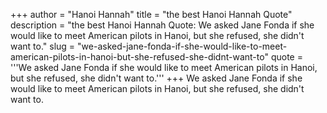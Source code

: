 +++
author = "Hanoi Hannah"
title = "the best Hanoi Hannah Quote"
description = "the best Hanoi Hannah Quote: We asked Jane Fonda if she would like to meet American pilots in Hanoi, but she refused, she didn't want to."
slug = "we-asked-jane-fonda-if-she-would-like-to-meet-american-pilots-in-hanoi-but-she-refused-she-didnt-want-to"
quote = '''We asked Jane Fonda if she would like to meet American pilots in Hanoi, but she refused, she didn't want to.'''
+++
We asked Jane Fonda if she would like to meet American pilots in Hanoi, but she refused, she didn't want to.
